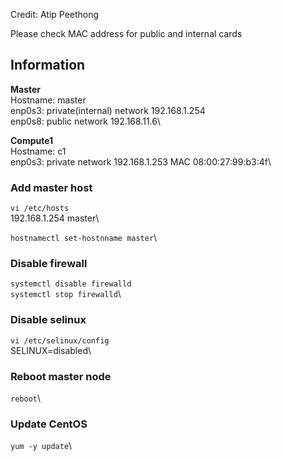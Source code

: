 Credit: Atip Peethong

Please check MAC address for public and internal cards

## Information

**Master**\
Hostname: master\
enp0s3: private(internal) network 192.168.1.254\
enp0s8: public network 192.168.11.6\ 

**Compute1**\
Hostname: c1\
enp0s3: private network 192.168.1.253 MAC 08:00:27:99:b3:4f\


### Add master host
`vi /etc/hosts`\
192.168.1.254 master\

`hostnamectl set-hostnname master`\

### Disable firewall
`systemctl disable firewalld`\
`systemctl stop firewalld`\

### Disable selinux
`vi /etc/selinux/config`\
SELINUX=disabled\

### Reboot master node 
`reboot`\

### Update CentOS
`yum -y update`\

